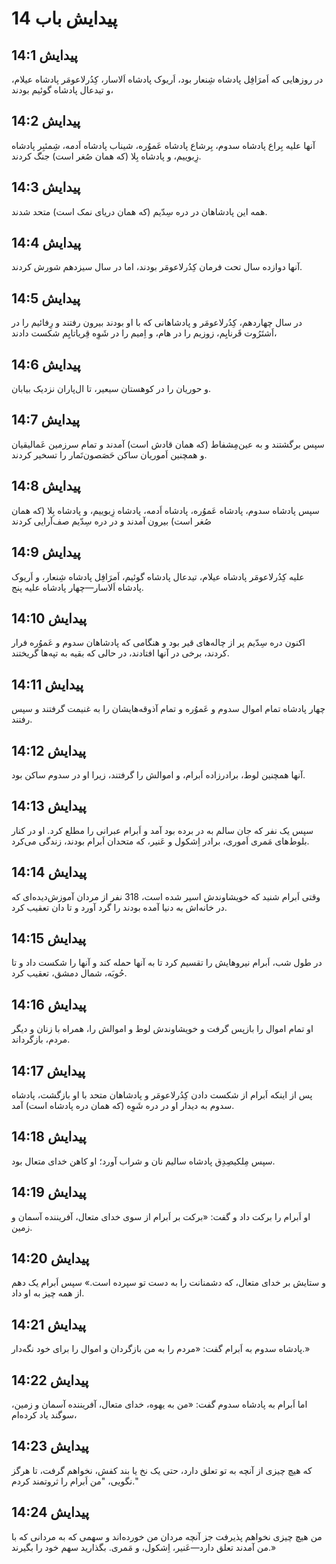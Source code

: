 # پیدایش باب 14

## پیدایش 14:1
در روزهایی که اَمرَافِل پادشاه شِنعار بود، اَریوک پادشاه اَلاسار، کِدُرلاعومَر پادشاه عیلام، و تیدعال پادشاه گوئیم بودند،

## پیدایش 14:2
آنها علیه بِراع پادشاه سدوم، بِرشاع پادشاه عَموُره، شیناب پادشاه اَدمه، شِمئبِر پادشاه زِبوییم، و پادشاه بِلا (که همان صُغر است) جنگ کردند.

## پیدایش 14:3
همه این پادشاهان در دره سِدّیم (که همان دریای نمک است) متحد شدند.

## پیدایش 14:4
آنها دوازده سال تحت فرمان کِدُرلاعومَر بودند، اما در سال سیزدهم شورش کردند.

## پیدایش 14:5
در سال چهاردهم، کِدُرلاعومَر و پادشاهانی که با او بودند بیرون رفتند و رِفائیم را در اَشتَرُوت قَرنایِم، زوزیم را در هام، و اِمیم را در شَوِه قِریاتایِم شکست دادند،

## پیدایش 14:6
و حوریان را در کوهستان سیعیر، تا ال‌پاران نزدیک بیابان.

## پیدایش 14:7
سپس برگشتند و به عین‌مِشفاط (که همان قادش است) آمدند و تمام سرزمین عَمالیقیان و همچنین اَموریان ساکن حَصَصون‌تَمار را تسخیر کردند.

## پیدایش 14:8
سپس پادشاه سدوم، پادشاه عَموُره، پادشاه اَدمه، پادشاه زِبوییم، و پادشاه بِلا (که همان صُغر است) بیرون آمدند و در دره سِدّیم صف‌آرایی کردند

## پیدایش 14:9
علیه کِدُرلاعومَر پادشاه عیلام، تیدعال پادشاه گوئیم، اَمرَافِل پادشاه شِنعار، و اَریوک پادشاه اَلاسار—چهار پادشاه علیه پنج.

## پیدایش 14:10
اکنون دره سِدّیم پر از چاله‌های قیر بود و هنگامی که پادشاهان سدوم و عَموُره فرار کردند، برخی در آنها افتادند، در حالی که بقیه به تپه‌ها گریختند.

## پیدایش 14:11
چهار پادشاه تمام اموال سدوم و عَموُره و تمام آذوقه‌هایشان را به غنیمت گرفتند و سپس رفتند.

## پیدایش 14:12
آنها همچنین لوط، برادرزاده اَبرام، و اموالش را گرفتند، زیرا او در سدوم ساکن بود.

## پیدایش 14:13
سپس یک نفر که جان سالم به در برده بود آمد و اَبرام عبرانی را مطلع کرد. او در کنار بلوط‌های مَمری اَموری، برادر اِشکول و عَنیر، که متحدان اَبرام بودند، زندگی می‌کرد.

## پیدایش 14:14
وقتی اَبرام شنید که خویشاوندش اسیر شده است، 318 نفر از مردان آموزش‌دیده‌ای که در خانه‌اش به دنیا آمده بودند را گرد آورد و تا دان تعقیب کرد.

## پیدایش 14:15
در طول شب، اَبرام نیروهایش را تقسیم کرد تا به آنها حمله کند و آنها را شکست داد و تا حُوبَه، شمال دمشق، تعقیب کرد.

## پیدایش 14:16
او تمام اموال را بازپس گرفت و خویشاوندش لوط و اموالش را، همراه با زنان و دیگر مردم، بازگرداند.

## پیدایش 14:17
پس از اینکه اَبرام از شکست دادن کِدُرلاعومَر و پادشاهان متحد با او بازگشت، پادشاه سدوم به دیدار او در دره شَوِه (که همان دره پادشاه است) آمد.

## پیدایش 14:18
سپس مِلکیصِدِق پادشاه سالیم نان و شراب آورد؛ او کاهن خدای متعال بود.

## پیدایش 14:19
او اَبرام را برکت داد و گفت: «برکت بر اَبرام از سوی خدای متعال، آفریننده آسمان و زمین.

## پیدایش 14:20
و ستایش بر خدای متعال، که دشمنانت را به دست تو سپرده است.» سپس اَبرام یک دهم از همه چیز به او داد.

## پیدایش 14:21
پادشاه سدوم به اَبرام گفت: «مردم را به من بازگردان و اموال را برای خود نگه‌دار.»

## پیدایش 14:22
اما اَبرام به پادشاه سدوم گفت: «من به یهوه، خدای متعال، آفریننده آسمان و زمین، سوگند یاد کرده‌ام،

## پیدایش 14:23
که هیچ چیزی از آنچه به تو تعلق دارد، حتی یک نخ یا بند کفش، نخواهم گرفت، تا هرگز نگویی، "من اَبرام را ثروتمند کردم."

## پیدایش 14:24
من هیچ چیزی نخواهم پذیرفت جز آنچه مردان من خورده‌اند و سهمی که به مردانی که با من آمدند تعلق دارد—عَنیر، اِشکول، و مَمری. بگذارید سهم خود را بگیرند.»
